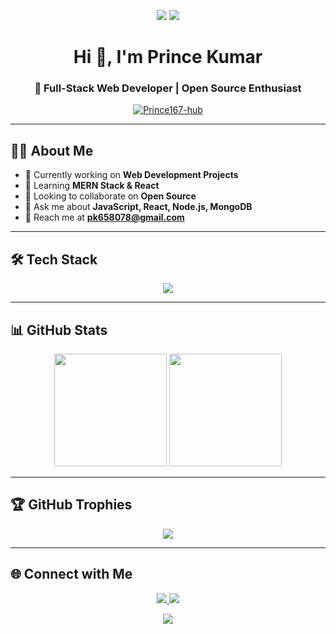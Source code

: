 <!-- Header Banner -->
<p align="center">
  <img src="https://readme-typing-svg.herokuapp.com?font=Fira+Code&size=30&pause=1000&color=00FF00&center=true&vCenter=true&width=700&lines=Hey+👋,+I'm+Prince+Kumar!;Full+Stack+Web+Developer+🚀;Open+Source+Contributor+❤️;Always+Learning+New+Things+🔥" />
  <img src="https://capsule-render.vercel.app/api?type=waving&color=0:FF5733,100:FFC300&height=180&section=header&fontColor=fff&animation=twinkling" />

</p>

<h1 align="center">Hi 👋, I'm Prince Kumar</h1>
<h3 align="center">🚀 Full-Stack Web Developer | Open Source Enthusiast</h3>

<p align="center">
  <a href="https://github.com/Prince167-hub">
    <img src="https://komarev.com/ghpvc/?username=Prince167-hub&label=Profile%20Views&color=0e75b6&style=flat" alt="Prince167-hub" />
  </a>
</p>

---

## 👨‍💻 About Me  
- 🔭 Currently working on **Web Development Projects**  
- 🌱 Learning **MERN Stack & React**  
- 👯 Looking to collaborate on **Open Source**  
- 💬 Ask me about **JavaScript, React, Node.js, MongoDB**  
- 📧 Reach me at **pk658078@gmail.com**  

---

## 🛠 Tech Stack  
<p align="center">
  <img src="https://skillicons.dev/icons?i=html,css,js,react,nodejs,express,mongodb,tailwind,git,github,vscode,figma" />
</p>

---

## 📊 GitHub Stats  
<p align="center">
  <img src="https://github-readme-stats.vercel.app/api?username=Prince167-hub&show_icons=true&theme=tokyonight" height="180px"/>
  <img src="https://github-readme-streak-stats.herokuapp.com/?user=Prince167-hub&theme=tokyonight" height="180px"/>
</p>

---

## 🏆 GitHub Trophies  
<p align="center">
  <img src="https://github-profile-trophy.vercel.app/?username=Prince167-hub&theme=tokyonight&margin-w=8&margin-h=8&row=1&column=7" />
</p>

---

## 🌐 Connect with Me  
<p align="center">
  <a href="https://linkedin.com/in/prince-kumar-728602283" target="_blank">
    <img src="https://img.shields.io/badge/LinkedIn-blue?style=flat&logo=linkedin" />
  </a>
  <a href="mailto:pk658078@gmail.com">
    <img src="https://img.shields.io/badge/Email-D14836?style=flat&logo=gmail&logoColor=white" />
  </a>
</p>

<!-- Footer Banner -->
<p align="center">
  <img src="https://capsule-render.vercel.app/api?type=waving&color=0:FF5733,100:FFC300&height=120&section=footer"/>
</p>
